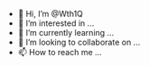 - 👋 Hi, I’m @Wth1Q
- 👀 I’m interested in ...
- 🌱 I’m currently learning ...
- 💞️ I’m looking to collaborate on ...
- 📫 How to reach me ...

<!---
who r u
You can click the Preview link to take a look at your changes.
--->
